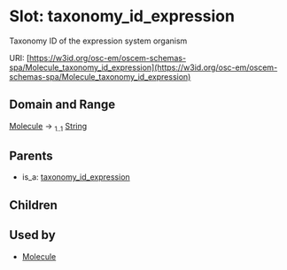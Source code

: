 
# Slot: taxonomy_id_expression

Taxonomy ID of the expression system organism

URI: [https://w3id.org/osc-em/oscem-schemas-spa/Molecule_taxonomy_id_expression](https://w3id.org/osc-em/oscem-schemas-spa/Molecule_taxonomy_id_expression)


## Domain and Range

[Molecule](Molecule.md) &#8594;  <sub>1..1</sub> [String](types/String.md)

## Parents

 *  is_a: [taxonomy_id_expression](taxonomy_id_expression.md)

## Children


## Used by

 * [Molecule](Molecule.md)

